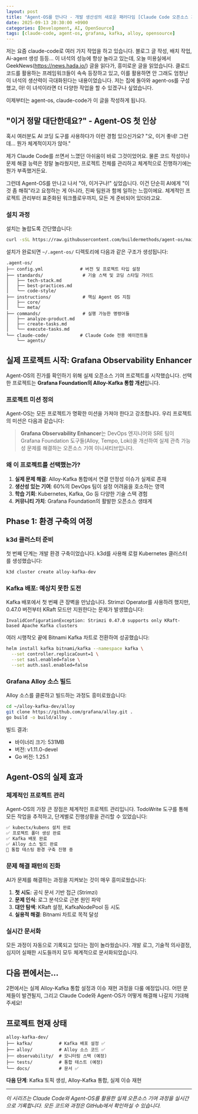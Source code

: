 ```yaml
---
layout: post
title: "Agent-OS를 만나다 - 개발 생산성의 새로운 패러다임 [Claude Code 오픈소스 기여 도전기 #1]"
date: 2025-09-13 20:30:00 +0900
categories: [Development, AI, OpenSource]
tags: [claude-code, agent-os, grafana, kafka, alloy, opensource]
---
```


저는 요즘 claude-code로 여러 가지 작업을 하고 있습니다. 블로그 글 작성, 배치 작업, Ai-agent 생성 등등...
이 녀석의 성능에 항상 놀라고 있는데, 오늘 미용실에서 GeekNews(https://news.hada.io/) 글을 읽다가, 흥미로운 글을 읽었습니다.
클로드 코드를 활용하는 프레임워크들이 속속 등장하고 있고, 이를 활용하면 안 그래도 엄청난 이 녀석의 생산력이 극대화된다는 내용이었습니다. 
저는 집에 돌아와 agent-os를 구성했고, 아! 이 녀석이라면 더 다양한 작업을 할 수 있겠구나 싶었습니다.

이제부터는 agent-os, claude-code가 이 글을 작성하게 됩니다.

## "이거 정말 대단한데요?" - Agent-OS 첫 인상

혹시 여러분도 AI 코딩 도구를 사용하다가 이런 경험 있으신가요? "오, 이거 좋네! 그런데... 뭔가 체계적이지가 않아." 

제가 Claude Code를 쓰면서 느꼈던 아쉬움이 바로 그것이었어요. 물론 코드 작성이나 문제 해결 능력은 정말 놀라웠지만, 프로젝트 전체를 관리하고 체계적으로 진행하기에는 뭔가 부족했거든요.

그런데 Agent-OS를 만나고 나서 "아, 이거구나!" 싶었습니다. 이건 단순히 AI에게 "이것 좀 해줘"라고 요청하는 게 아니라, 진짜 팀원과 함께 일하는 느낌이에요. 체계적인 프로젝트 관리부터 표준화된 워크플로우까지, 모든 게 준비되어 있더라고요.

### 설치 과정

설치는 놀랍도록 간단했습니다:

```bash
curl -sSL https://raw.githubusercontent.com/buildermethods/agent-os/main/setup/base.sh | bash -s -- --claude-code
```

설치가 완료되면 `~/.agent-os/` 디렉토리에 다음과 같은 구조가 생성됩니다:

```
.agent-os/
├── config.yml              # 버전 및 프로젝트 타입 설정
├── standards/               # 기술 스택 및 코딩 스타일 가이드
│   ├── tech-stack.md
│   ├── best-practices.md
│   └── code-style/
├── instructions/            # 핵심 Agent OS 지침
│   ├── core/
│   └── meta/
├── commands/                # 실행 가능한 명령어들
│   ├── analyze-product.md
│   ├── create-tasks.md
│   └── execute-tasks.md
└── claude-code/            # Claude Code 전용 에이전트들
    └── agents/
```

## 실제 프로젝트 시작: Grafana Observability Enhancer

Agent-OS의 진가를 확인하기 위해 실제 오픈소스 기여 프로젝트를 시작했습니다. 선택한 프로젝트는 **Grafana Foundation의 Alloy-Kafka 통합 개선**입니다.

### 프로젝트 미션 정의

Agent-OS는 모든 프로젝트가 명확한 미션을 가져야 한다고 강조합니다. 우리 프로젝트의 미션은 다음과 같습니다:

> **Grafana Observability Enhancer**는 DevOps 엔지니어와 SRE 팀이 Grafana Foundation 도구들(Alloy, Tempo, Loki)을 개선하여 실제 관측 가능성 문제를 해결하는 오픈소스 기여 이니셔티브입니다.

### 왜 이 프로젝트를 선택했는가?

1. **실제 문제 해결**: Alloy-Kafka 통합에서 연결 안정성 이슈가 실제로 존재
2. **생산성 있는 기여**: 60%의 DevOps 팀이 설정 어려움을 호소하는 영역
3. **학습 기회**: Kubernetes, Kafka, Go 등 다양한 기술 스택 경험
4. **커뮤니티 가치**: Grafana Foundation의 활발한 오픈소스 생태계

## Phase 1: 환경 구축의 여정

### k3d 클러스터 준비

첫 번째 단계는 개발 환경 구축이었습니다. k3d를 사용해 로컬 Kubernetes 클러스터를 생성했습니다:

```bash
k3d cluster create alloy-kafka-dev
```

### Kafka 배포: 예상치 못한 도전

Kafka 배포에서 첫 번째 큰 장벽을 만났습니다. Strimzi Operator를 사용하려 했지만, 0.47.0 버전부터 KRaft 모드만 지원한다는 문제가 발생했습니다:

```
InvalidConfigurationException: Strimzi 0.47.0 supports only KRaft-based Apache Kafka clusters
```

여러 시행착오 끝에 Bitnami Kafka 차트로 전환하여 성공했습니다:

```bash
helm install kafka bitnami/kafka --namespace kafka \
  --set controller.replicaCount=1 \
  --set sasl.enabled=false \
  --set auth.sasl.enabled=false
```

### Grafana Alloy 소스 빌드

Alloy 소스를 클론하고 빌드하는 과정도 흥미로웠습니다:

```bash
cd ~/alloy-kafka-dev/alloy
git clone https://github.com/grafana/alloy.git .
go build -o build/alloy .
```

빌드 결과:
- 바이너리 크기: 531MB
- 버전: v1.11.0-devel
- Go 버전: 1.25.1

## Agent-OS의 실제 효과

### 체계적인 프로젝트 관리

Agent-OS의 가장 큰 장점은 체계적인 프로젝트 관리입니다. TodoWrite 도구를 통해 모든 작업을 추적하고, 단계별로 진행상황을 관리할 수 있었습니다:

```markdown
✅ kubectx/kubens 설치 완료
✅ 프로젝트 폴더 생성 완료  
✅ Kafka 배포 완료
✅ Alloy 소스 빌드 완료
🔄 통합 테스팅 환경 구축 진행 중
```

### 문제 해결 패턴의 진화

AI가 문제를 해결하는 과정을 지켜보는 것이 매우 흥미로웠습니다:

1. **첫 시도**: 공식 문서 기반 접근 (Strimzi)
2. **문제 인식**: 로그 분석으로 근본 원인 파악
3. **대안 탐색**: KRaft 설정, KafkaNodePool 등 시도  
4. **실용적 해결**: Bitnami 차트로 목적 달성

### 실시간 문서화

모든 과정이 자동으로 기록되고 있다는 점이 놀라웠습니다. 개발 로그, 기술적 의사결정, 심지어 실패한 시도들까지 모두 체계적으로 문서화되었습니다.

## 다음 편에서는...

2편에서는 실제 Alloy-Kafka 통합 설정과 이슈 재현 과정을 다룰 예정입니다. 어떤 문제들이 발견될지, 그리고 Claude Code와 Agent-OS가 어떻게 해결해 나갈지 기대해 주세요!

## 프로젝트 현재 상태

```
alloy-kafka-dev/
├── kafka/          # Kafka 배포 설정 ✅
├── alloy/          # Alloy 소스 코드 ✅  
├── observability/  # 모니터링 스택 (예정)
├── tests/          # 통합 테스트 (예정)
└── docs/           # 문서 ✅
```

**다음 단계**: Kafka 토픽 생성, Alloy-Kafka 통합, 실제 이슈 재현

---

*이 시리즈는 Claude Code와 Agent-OS를 활용한 실제 오픈소스 기여 과정을 실시간으로 기록합니다. 모든 코드와 과정은 GitHub에서 확인하실 수 있습니다.*